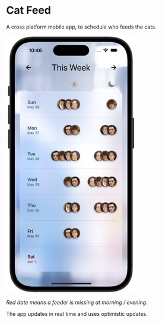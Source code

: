 # Cat Feed

A cross platform mobile app, to schedule who feeds the cats.

<img src="assets-for-readme/MainScreen.png" alt="Main Screen" width="350"/>

*Red date means a feeder is missing at morning / evening.*

The app updates in real time and uses optimistic updates.
